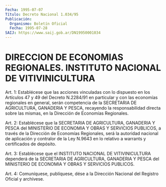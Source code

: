 ```yaml
---
Fecha: 1995-07-07
Título: Decreto Nacional 1.034/95
Publicación:
  Organismo: Boletín Oficial
  Fecha: 1995-07-28
SAIJ: https://www.saij.gob.ar/DN19950001034
---
```

# DIRECCION DE ECONOMIAS REGIONALES. INSTITUTO NACIONAL DE VITIVINICULTURA

<a id="1"></a>
Art.  1:  Establécese  que  las  acciones  vinculadas con  lo dispuesto  en  los  Artículos  47  y  49  del  Decreto N.2284/91 en particular  y  con  las  economías  regionales  en  general,  serán competencia  de  la SECRETARIA DE AGRICULTURA, GANADERIA  Y  PESCA, recayendo  la responsabilidad  directa  sobre  las  mismas,  en  la Dirección de Economías Regionales.

<a id="2"></a>
Art. 2: Establécese que la SECRETARIA DE AGRICULTURA, GANADERIA Y PESCA  del MINISTERIO DE ECONOMIA Y OBRAS Y SERVICIOS PUBLICOS, a través de  la  Dirección de Economías Regionales, será la autoridad nacional de aplicación  y  contralor  de  la  Ley    N.9643  en  lo relativo a warrants y certificados de depósito.

<a id="3"></a>
Art. 3: Establécese que el INSTITUTO NACIONAL DE VITIVINICULTURA    dependerá   de  la  SECRETARIA  DE  AGRICULTURA, GANADERIA Y PESCA del MINISTERIO  DE  ECONOMIA  Y OBRAS Y SERVICIOS PUBLICOS.

<a id="4"></a>
Art.  4: Comuníquese, publíquese, dése a la Dirección Nacional del Registro Oficial y archívese.